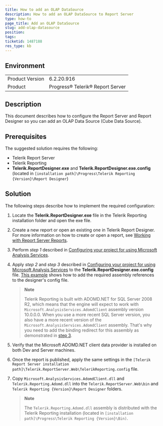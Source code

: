 ```yaml
---
title: How to add an OLAP DataSource
description: How to add an OLAP DataSource to Report Server
type: how-to
page_title: Add an OLAP DataSource
slug: add-olap-datasource
position: 
tags: 
ticketid: 1487188
res_type: kb
---
```


## Environment
<table>
	<tbody>
		<tr>
			<td>Product Version</td>
			<td>6.2.20.916</td>
		</tr>
		<tr>
			<td>Product</td>
			<td>Progress® Telerik® Report Server</td>
		</tr>
	</tbody>
</table>


## Description
This document describes how to configure the Report Server and Report Designer so you can add an OLAP Data Source (Cube Data Source).

## Prerequisites
The suggested solution requires the following:

* Telerik Report Server
* Telerik Reporting
* __Telerik.ReportDesigner.exe__ and __Telerik.ReportDesigner.exe.config__ (located in ```[installation path]\Progress\Telerik Reporting {Version}\Report Designer```)

## Solution
The following steps describe how to implement the required configuration:

1. Locate the __Telerik.ReportDesigner.exe__ file in the Telerik Reporting installation folder and open the exe file.

1. Create a new report or open an existing one in Telerik Report Designer. For more information on how to create or open a report, see
[Working with Report Server Reports](../../reporting/designing-reports/report-designer-tools/desktop-designers/standalone-report-designer/working-with-report-server-reports).

1. Perform *step 1* described in [Configuring your project for using Microsoft Analysis Services](../../reporting/designing-reports/connecting-to-data/data-source-components/cubedatasource-component/configuring-your-project-for-using-microsoft-analysis-services).

1. Apply *step 2* and *step 3* described in [Configuring your project for using Microsoft Analysis Services](../../reporting/designing-reports/connecting-to-data/data-source-components/cubedatasource-component/configuring-your-project-for-using-microsoft-analysis-services) to the
__Telerik.ReportDesigner.exe.config__ file. [This example](../../reporting/designing-reports/report-designer-tools/desktop-designers/standalone-report-designer/configuration/extending-report-designer) shows how to add the required 
assembly references to the designer's config file.

    >__Note__
    >
    >Telerik Reporting is built with ADOMD.NET for SQL Server 2008 R2, which means that the engine will expect to work with ```Microsoft.AnalysisServices.AdomdClient``` assembly version 10.0.0.0.
    >When you use a more recent SQL Server version, you also have a more recent version of the ```Microsoft.AnalysisServices.AdomdClient``` assembly.
    >That's why you need to add the binding redirect for this assembly as demonstrated in [step 3](../cubedatasource-configuring-project).

1. Verify that the Microsoft ADOMD.NET client data provider is installed on both Dev and Server machines. 

1. Once the report is published, apply the same settings in the ```[Telerik Report Server installation path]\Telerik.ReportServer.Web\TelerikReporting.config``` file.

1. Copy ```Microsoft.AnalysisServices.AdomdClient.dll``` and ```Telerik.Reporting.Adomd.dll``` into the ```Telerik.ReportServer.Web\bin``` and 
```Telerik Reporting {Version}\Report Designer``` folders. 

    >__Note__
    >
    >The ```Telerik.Reporting.Adomd.dll``` assembly is distributed with the Telerik Reporting 
    installation (located in ```[installation path]\Progress\Telerik Reporting {Version}\Bin)```.
